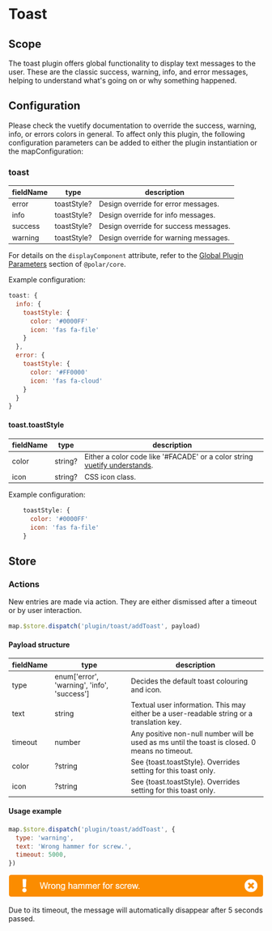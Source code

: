 # Toast

## Scope

The toast plugin offers global functionality to display text messages to the user. These are the classic success, warning, info, and error messages, helping to understand what's going on or why something happened.

## Configuration

Please check the vuetify documentation to override the success, warning, info, or errors colors in general. To affect only this plugin, the following configuration parameters can be added to either the plugin instantiation or the mapConfiguration:

### toast

| fieldName | type | description |
| - | - | - |
| error | toastStyle? | Design override for error messages. |
| info | toastStyle? | Design override for info messages. |
| success | toastStyle? | Design override for success messages. |
| warning | toastStyle? | Design override for warning messages. |

For details on the `displayComponent` attribute, refer to the [Global Plugin Parameters](../../core/README.md#global-plugin-parameters) section of `@polar/core`.

Example configuration:
```js
toast: {
  info: {
    toastStyle: {
      color: '#0000FF'
      icon: 'fas fa-file'
    }
  },
  error: {
    toastStyle: {
      color: '#FF0000'
      icon: 'fas fa-cloud'
    }
  }
}

```

#### toast.toastStyle

| fieldName | type | description |
| - | - | - |
| color | string? | Either a color code like '#FACADE' or a color string [vuetify understands](https://vuetifyjs.com/en/styles/colors/). |
| icon | string? | CSS icon class. |

Example configuration:
```js
    toastStyle: {
      color: '#0000FF'
      icon: 'fas fa-file'
    }
```

## Store

### Actions

New entries are made via action. They are either dismissed after a timeout or by user interaction.

```js
map.$store.dispatch('plugin/toast/addToast', payload)
```

#### Payload structure

| fieldName | type | description |
| - | - | - |
| type | enum['error', 'warning', 'info', 'success'] | Decides the default toast colouring and icon. |
| text | string | Textual user information. This may either be a user-readable string or a translation key. |
| timeout | number | Any positive non-null number will be used as ms until the toast is closed. 0 means no timeout. |
| color | ?string | See {toast.toastStyle}. Overrides setting for this toast only. |
| icon | ?string | See {toast.toastStyle}. Overrides setting for this toast only. |

#### Usage example

```js
map.$store.dispatch('plugin/toast/addToast', {
  type: 'warning',
  text: 'Wrong hammer for screw.',
  timeout: 5000,
})
```

![Alert example](./readme_example.png)

Due to its timeout, the message will automatically disappear after 5 seconds passed.
